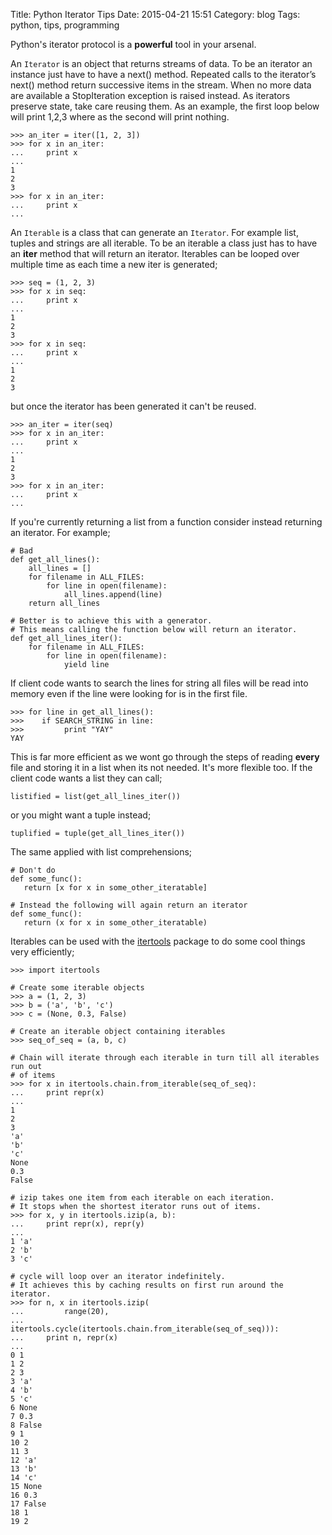 Title: Python Iterator Tips
Date: 2015-04-21 15:51
Category: blog
Tags: python, tips, programming

Python's iterator protocol is a **powerful** tool in your arsenal.

An `Iterator` is an object that returns streams of data.
To be an iterator an instance just have to have a next() method.
Repeated calls to the iterator’s next() method return successive items in the
stream. When no more data are available a StopIteration exception is
raised instead.
As iterators preserve state, take care reusing them.
As an example, the first loop below will print 1,2,3 where as the second 
will print nothing.

```
>>> an_iter = iter([1, 2, 3])
>>> for x in an_iter:
...     print x
...
1
2
3
>>> for x in an_iter:
...     print x
...
```


An `Iterable` is a class that can generate an `Iterator`. For example 
list, tuples and strings are all iterable. To be an iterable a class
just has to have an __iter__ method that will return an iterator.
Iterables can be looped over multiple time as each time a new iter is generated;
```
>>> seq = (1, 2, 3)
>>> for x in seq:
...     print x
...
1
2
3
>>> for x in seq:
...     print x
...
1
2
3
```
but once the iterator has been generated it can't be reused.
```
>>> an_iter = iter(seq)
>>> for x in an_iter:
...     print x
...
1
2
3
>>> for x in an_iter:
...     print x
...
```



If you're currently returning a list from a function consider instead
returning an iterator.  For example;

```
# Bad
def get_all_lines():
    all_lines = []
    for filename in ALL_FILES:
        for line in open(filename):
            all_lines.append(line)
    return all_lines

# Better is to achieve this with a generator.
# This means calling the function below will return an iterator.
def get_all_lines_iter():
    for filename in ALL_FILES:
        for line in open(filename):
            yield line
```


If client code wants to search the lines for string all files will be read
into memory even if the line were looking for is in the first file.

```
>>> for line in get_all_lines():
>>>    if SEARCH_STRING in line:
>>>         print "YAY"
YAY
```

This is far more efficient as we wont go through the steps of reading
**every** file and storing it in a list when its not needed.
It's more flexible too. If the client code wants a list they can call;

```
listified = list(get_all_lines_iter())
```

or you might want a tuple instead;
```
tuplified = tuple(get_all_lines_iter())
```

The same applied with list comprehensions;

```
# Don't do
def some_func():
   return [x for x in some_other_iteratable]

# Instead the following will again return an iterator
def some_func():
   return (x for x in some_other_iteratable)
```

Iterables can be used with the
[itertools](https://docs.python.org/2/library/itertools.html) package to do
some cool things very efficiently;

```
>>> import itertools

# Create some iterable objects
>>> a = (1, 2, 3)
>>> b = ('a', 'b', 'c')
>>> c = (None, 0.3, False)

# Create an iterable object containing iterables
>>> seq_of_seq = (a, b, c)

# Chain will iterate through each iterable in turn till all iterables run out
# of items
>>> for x in itertools.chain.from_iterable(seq_of_seq):
...     print repr(x)
...
1
2
3
'a'
'b'
'c'
None
0.3
False

# izip takes one item from each iterable on each iteration.
# It stops when the shortest iterator runs out of items.
>>> for x, y in itertools.izip(a, b):
...     print repr(x), repr(y)
...
1 'a'
2 'b'
3 'c'

# cycle will loop over an iterator indefinitely.
# It achieves this by caching results on first run around the iterator.
>>> for n, x in itertools.izip(
...         range(20),
...         itertools.cycle(itertools.chain.from_iterable(seq_of_seq))):
...     print n, repr(x)
...
0 1
1 2
2 3
3 'a'
4 'b'
5 'c'
6 None
7 0.3
8 False
9 1
10 2
11 3
12 'a'
13 'b'
14 'c'
15 None
16 0.3
17 False
18 1
19 2
```
